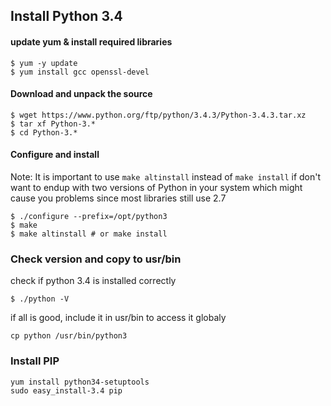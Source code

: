 Install Python 3.4
----

#### update yum & install required libraries
```
$ yum -y update
$ yum install gcc openssl-devel
```

#### Download and unpack the source
```
$ wget https://www.python.org/ftp/python/3.4.3/Python-3.4.3.tar.xz
$ tar xf Python-3.* 
$ cd Python-3.*
```

#### Configure and install
Note: It is important to use `make altinstall` instead of `make install` if don't want to endup with two versions of Python in your system
which might cause you problems since most libraries still use 2.7      
```
$ ./configure --prefix=/opt/python3
$ make
$ make altinstall # or make install
```

### Check version and copy to usr/bin
check if python 3.4 is installed correctly
```
$ ./python -V
```
if all is good, include it in usr/bin to access it globaly
```
cp python /usr/bin/python3
```


### Install PIP
```
yum install python34-setuptools
sudo easy_install-3.4 pip
```

